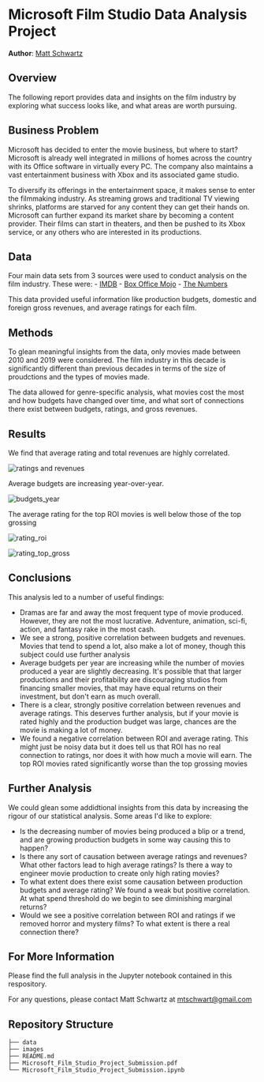 # Microsoft Film Studio Data Analysis Project

**Author**: [Matt Schwartz](mailto:mtschwart@gmail.com)

## Overview 

The following report provides data and insights on the film industry by exploring what success looks like, and what areas are worth pursuing.

## Business Problem

Microsoft has decided to enter the movie business, but where to start? Microsoft is already well integrated in millions of homes across the country with its Office software in virtually every PC. The company also maintains a vast entertainment business with Xbox and its associated game studio.

To diversify its offerings in the entertainment space, it makes sense to enter the filmmaking industry. As streaming grows and traditional TV viewing shrinks, platforms are starved for any content they can get their hands on. Microsoft can further expand its market share by becoming a content provider. Their films can start in theaters, and then be pushed to its Xbox service, or any others who are interested in its productions.

## Data

Four main data sets from 3 sources were used to conduct analysis on the film industry. These were:
    - [IMDB](https://www.imdb.com/interfaces/)
    - [Box Office Mojo](https://www.boxofficemojo.com/)
    - [The Numbers](https://www.the-numbers.com/)

This data provided useful information like production budgets, domestic and foreign gross revenues, and average ratings for each film.

## Methods

To glean meaningful insights from the data, only movies made between 2010 and 2019 were considered. The film industry in this decade is significantly different than previous decades in terms of the size of proudctions and the types of movies made.

The data allowed for genre-specific analysis, what movies cost the most and how budgets have changed over time, and what sort of connections there exist between budgets, ratings, and gross revenues.

## Results

We find that average rating and total revenues are highly correlated.

![ratings and revenues](http://localhost:8888/view/Microsoft-Film-Studio-Data-Analysis-Project/images/ratings_revenue.png)

Average budgets are increasing year-over-year.

![budgets_year](http://localhost:8888/view/Microsoft-Film-Studio-Data-Analysis-Project/images/budgets_year.png)

The average rating for the top ROI movies is well below those of the top grossing

![rating_roi](http://localhost:8888/view/Microsoft-Film-Studio-Data-Analysis-Project/images/ratings_roi.png)

![rating_top_gross](http://localhost:8888/view/Microsoft-Film-Studio-Data-Analysis-Project/images/ratings_top_gross.png)

## Conclusions

This analysis led to a number of useful findings:
- Dramas are far and away the most frequent type of movie produced. However, they are not the most lucrative. Adventure, animation, sci-fi, action, and fantasy rake in the most cash.
- We see a strong, positive correlation between budgets and revenues. Movies that tend to spend a lot, also make a lot of money, though this subject could use further analysis
- Average budgets per year are increasing while the number of movies produced a year are slightly decreasing. It's possible that that larger productions and their profitability are discouraging studios from financing smaller movies, that may have equal returns on their investment, but don't earn as much overall.
- There is a clear, strongly positive correlation between revenues and average ratings. This deserves further analysis, but if your movie is rated highly and the production budget was large, chances are the movie is making a lot of money.
- We found a negative correlation between ROI and average rating. This might just be noisy data but it does tell us that ROI has no real connection to ratings, nor does it with how much a movie will earn. The top ROI movies rated significantly worse than the top grossing movies

## Further Analysis

We could glean some addidtional insights from this data by increasing the rigour of our statistical analysis. Some areas I'd like to explore:

- Is the decreasing number of movies being produced a blip or a trend, and are growing production budgets in some way causing this to happen?
- Is there any sort of causation between average ratings and revenues? What other factors lead to high average ratings? Is there a way to engineer movie production to create only high rating movies?
- To what extent does there exist some causation between production budgets and average rating? We found a weak but positive correlation. At what spend threshold do we begin to see diminishing marginal returns?
- Would we see a positive correlation between ROI and ratings if we removed horror and mystery films? To what extent is there a real connection there?

## For More Information

Please find the full analysis in the Jupyter notebook contained in this respository.

For any questions, please contact Matt Schwartz at [mtschwart@gmail.com](mailto:mtschwart@gmail.com)




## Repository Structure

```
├── data
├── images
├── README.md
├── Microsoft_Film_Studio_Project_Submission.pdf
└── Microsoft_Film_Studio_Project_Submission.ipynb
```